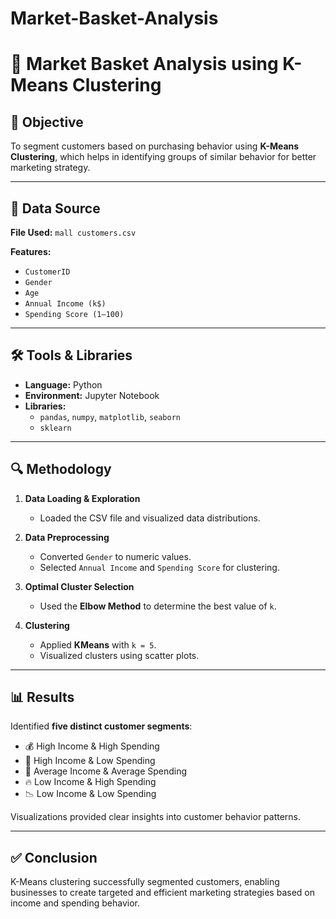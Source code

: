 # Market-Basket-Analysis

# 🛒 Market Basket Analysis using K-Means Clustering

## 📌 Objective
To segment customers based on purchasing behavior using **K-Means Clustering**, which helps in identifying groups of similar behavior for better marketing strategy.

---

## 📁 Data Source
**File Used:** `mall customers.csv`

**Features:**
- `CustomerID`
- `Gender`
- `Age`
- `Annual Income (k$)`
- `Spending Score (1–100)`

---

## 🛠️ Tools & Libraries
- **Language:** Python  
- **Environment:** Jupyter Notebook  
- **Libraries:**
  - `pandas`, `numpy`, `matplotlib`, `seaborn`
  - `sklearn` 

---

## 🔍 Methodology

1. **Data Loading & Exploration**
   - Loaded the CSV file and visualized data distributions.

2. **Data Preprocessing**
   - Converted `Gender` to numeric values.
   - Selected `Annual Income` and `Spending Score` for clustering.

3. **Optimal Cluster Selection**
   - Used the **Elbow Method** to determine the best value of `k`.

4. **Clustering**
   - Applied **KMeans** with `k = 5`.
   - Visualized clusters using scatter plots.

---

## 📊 Results

Identified **five distinct customer segments**:
- 💰 High Income & High Spending
- 💸 High Income & Low Spending
- 🧍 Average Income & Average Spending
- 🔥 Low Income & High Spending
- 📉 Low Income & Low Spending

Visualizations provided clear insights into customer behavior patterns.

---

## ✅ Conclusion
K-Means clustering successfully segmented customers, enabling businesses to create targeted and efficient marketing strategies based on income and spending behavior.
